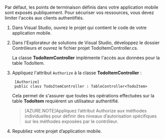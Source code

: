 

Par défaut, les points de terminaison définis dans votre application mobile sont exposés publiquement. Pour sécuriser vos ressources, vous devez limiter l'accès aux clients authentifiés.

1. Dans Visual Studio, ouvrez le projet qui contient le code de votre application mobile. 

2. Dans l'Explorateur de solutions de Visual Studio, développez le dossier Contrôleurs et ouvrez le fichier projet TodoItemController.cs.

	La classe **TodoItemController** implémente l'accès aux données pour la table TodoItem.

3. Appliquez l'attribut `Authorize` à la classe **TodoItemController** :

        [Authorize]
        public class TodoItemController : TableController<TodoItem>

	Cela permet de s'assurer que toutes les opérations effectuées sur la table **TodoItem** requièrent un utilisateur authentifié.

	>[AZURE.NOTE]Appliquez l’attribut Authorize aux méthodes individuelles pour définir des niveaux d’autorisation spécifiques sur les méthodes exposées par le contrôleur.

4. Republiez votre projet d’application mobile.

<!---HONumber=August15_HO6-->
